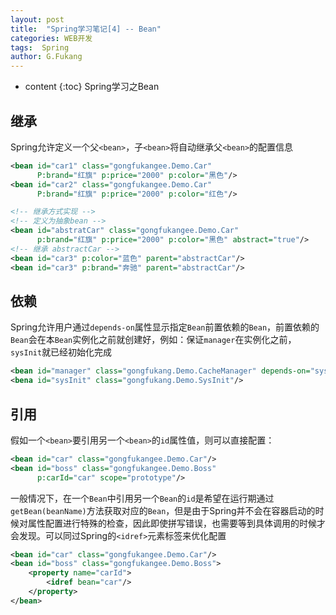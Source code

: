 ```yaml
---
layout: post
title:  "Spring学习笔记[4] -- Bean"
categories: WEB开发
tags:  Spring
author: G.Fukang
---
```

* content
{:toc}
Spring学习之Bean



## 继承

Spring允许定义一个父`<bean>`，子`<bean>`将自动继承父`<bean>`的配置信息

```xml
<bean id="car1" class="gongfukangee.Demo.Car" 
      P:brand="红旗" p:price="2000" p:color="黑色"/>
<bean id="car2" class="gongfukangee.Demo.Car" 
      P:brand="红旗" p:price="2000" p:color="红色"/>

<!-- 继承方式实现 -->
<!-- 定义为抽象bean -->
<bean id="abstratCar" class="gongfukangee.Demo.Car"
      p:brand="红旗" p:price="2000" p:color="黑色" abstract="true"/>
<!-- 继承 abstractCar -->
<bean id="car3" p:color="蓝色" parent="abstractCar"/>
<bean id="car3" p:brand="奔驰" parent="abstractCar"/>
```

## 依赖

Spring允许用户通过`depends-on`属性显示指定`Bean`前置依赖的`Bean`，前置依赖的`Bean`会在本`Bean`实例化之前就创建好，例如：保证`manager`在实例化之前，`sysInit`就已经初始化完成

```xml
<bean id="manager" class="gongfukang.Demo.CacheManager" depends-on="sysInit"/>
<bena id="sysInit" class="gongfukang.Demo.SysInit"/>
```

## 引用

假如一个`<bean>`要引用另一个`<bean>`的`id`属性值，则可以直接配置：

```xml
<bean id="car" class="gongfukangee.Demo.Car"/>
<bean id="boss" class="gongfukangee.Demo.Boss"
      p:carId="car" scope="prototype"/>
```

一般情况下，在一个`Bean`中引用另一个`Bean`的`id`是希望在运行期通过`getBean(beanName)`方法获取对应的`Bean`，但是由于Spring并不会在容器启动的时候对属性配置进行特殊的检查，因此即使拼写错误，也需要等到具体调用的时候才会发现。可以同过Spring的`<idref>`元素标签来优化配置

```xml
<bean id="car" class="gongfukangee.Demo.Car"/>
<bean id="boss" class="gongfukangee.Demo.Boss">
    <property name="carId">
        <idref bean="car"/>
    </property>
</bean>
```

